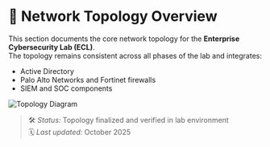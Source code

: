 # 🧩 Network Topology Overview

This section documents the core network topology for the **Enterprise Cybersecurity Lab (ECL)**.  
The topology remains consistent across all phases of the lab and integrates:
- Active Directory
- Palo Alto Networks and Fortinet firewalls
- SIEM and SOC components

![Topology Diagram](./topology-diagram.png)

> 🛠️ *Status:* Topology finalized and verified in lab environment  
> 🗓️ *Last updated:* October 2025

